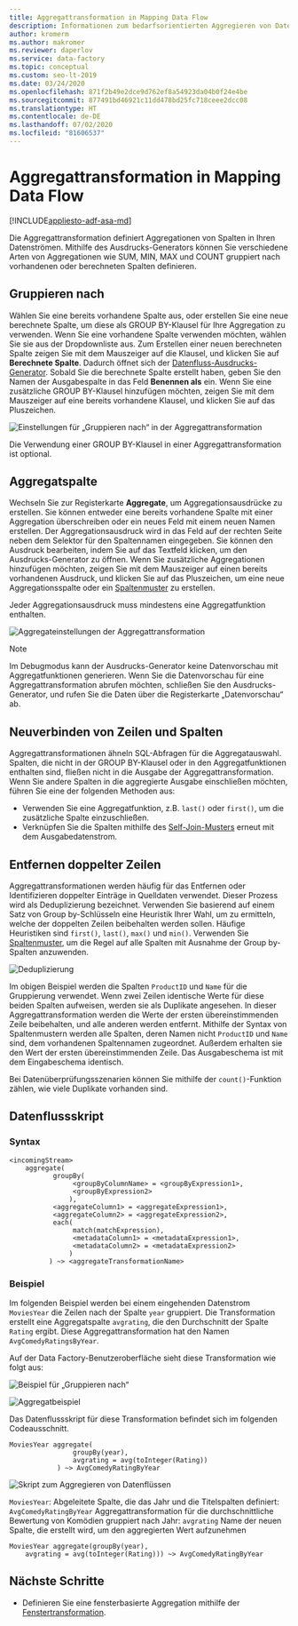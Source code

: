 ```yaml
---
title: Aggregattransformation in Mapping Data Flow
description: Informationen zum bedarfsorientierten Aggregieren von Daten in Azure Data Factory mithilfe der Mapping Data Flow-Aggregattransformation
author: kromerm
ms.author: makromer
ms.reviewer: daperlov
ms.service: data-factory
ms.topic: conceptual
ms.custom: seo-lt-2019
ms.date: 03/24/2020
ms.openlocfilehash: 871f2b49e2dce9d762ef8a54923da04b0f24e4be
ms.sourcegitcommit: 877491bd46921c11dd478bd25fc718ceee2dcc08
ms.translationtype: HT
ms.contentlocale: de-DE
ms.lasthandoff: 07/02/2020
ms.locfileid: "81606537"
---
```

# <a name="aggregate-transformation-in-mapping-data-flow"></a>Aggregattransformation in Mapping Data Flow

[!INCLUDE[appliesto-adf-asa-md](includes/appliesto-adf-asa-md.md)]

Die Aggregattransformation definiert Aggregationen von Spalten in Ihren Datenströmen. Mithilfe des Ausdrucks-Generators können Sie verschiedene Arten von Aggregationen wie SUM, MIN, MAX und COUNT gruppiert nach vorhandenen oder berechneten Spalten definieren.

## <a name="group-by"></a>Gruppieren nach

Wählen Sie eine bereits vorhandene Spalte aus, oder erstellen Sie eine neue berechnete Spalte, um diese als GROUP BY-Klausel für Ihre Aggregation zu verwenden. Wenn Sie eine vorhandene Spalte verwenden möchten, wählen Sie sie aus der Dropdownliste aus. Zum Erstellen einer neuen berechneten Spalte zeigen Sie mit dem Mauszeiger auf die Klausel, und klicken Sie auf **Berechnete Spalte**. Dadurch öffnet sich der [Datenfluss-Ausdrucks-Generator](concepts-data-flow-expression-builder.md). Sobald Sie die berechnete Spalte erstellt haben, geben Sie den Namen der Ausgabespalte in das Feld **Benennen als** ein. Wenn Sie eine zusätzliche GROUP BY-Klausel hinzufügen möchten, zeigen Sie mit dem Mauszeiger auf eine bereits vorhandene Klausel, und klicken Sie auf das Pluszeichen.

![Einstellungen für „Gruppieren nach“ in der Aggregattransformation](media/data-flow/agg.png "Einstellungen für „Gruppieren nach“ in der Aggregattransformation")

Die Verwendung einer GROUP BY-Klausel in einer Aggregattransformation ist optional.

## <a name="aggregate-column"></a>Aggregatspalte 

Wechseln Sie zur Registerkarte **Aggregate**, um Aggregationsausdrücke zu erstellen. Sie können entweder eine bereits vorhandene Spalte mit einer Aggregation überschreiben oder ein neues Feld mit einem neuen Namen erstellen. Der Aggregationsausdruck wird in das Feld auf der rechten Seite neben dem Selektor für den Spaltennamen eingegeben. Sie können den Ausdruck bearbeiten, indem Sie auf das Textfeld klicken, um den Ausdrucks-Generator zu öffnen. Wenn Sie zusätzliche Aggregationen hinzufügen möchten, zeigen Sie mit dem Mauszeiger auf einen bereits vorhandenen Ausdruck, und klicken Sie auf das Pluszeichen, um eine neue Aggregationsspalte oder ein [Spaltenmuster](concepts-data-flow-column-pattern.md) zu erstellen.

Jeder Aggregationsausdruck muss mindestens eine Aggregatfunktion enthalten.

![Aggregateinstellungen der Aggregattransformation](media/data-flow/agg2.png "Aggregateinstellungen der Aggregattransformation")


> [!NOTE]
> Im Debugmodus kann der Ausdrucks-Generator keine Datenvorschau mit Aggregatfunktionen generieren. Wenn Sie die Datenvorschau für eine Aggregattransformation abrufen möchten, schließen Sie den Ausdrucks-Generator, und rufen Sie die Daten über die Registerkarte „Datenvorschau“ ab.

## <a name="reconnect-rows-and-columns"></a>Neuverbinden von Zeilen und Spalten

Aggregattransformationen ähneln SQL-Abfragen für die Aggregatauswahl. Spalten, die nicht in der GROUP BY-Klausel oder in den Aggregatfunktionen enthalten sind, fließen nicht in die Ausgabe der Aggregattransformation. Wenn Sie andere Spalten in die aggregierte Ausgabe einschließen möchten, führen Sie eine der folgenden Methoden aus:

* Verwenden Sie eine Aggregatfunktion, z.B. `last()` oder `first()`, um die zusätzliche Spalte einzuschließen.
* Verknüpfen Sie die Spalten mithilfe des [Self-Join-Musters](https://mssqldude.wordpress.com/2018/12/20/adf-data-flows-self-join/) erneut mit dem Ausgabedatenstrom.

## <a name="removing-duplicate-rows"></a>Entfernen doppelter Zeilen

Aggregattransformationen werden häufig für das Entfernen oder Identifizieren doppelter Einträge in Quelldaten verwendet. Dieser Prozess wird als Deduplizierung bezeichnet. Verwenden Sie basierend auf einem Satz von Group by-Schlüsseln eine Heuristik Ihrer Wahl, um zu ermitteln, welche der doppelten Zeilen beibehalten werden sollen. Häufige Heuristiken sind `first()`, `last()`, `max()` und `min()`. Verwenden Sie [Spaltenmuster](concepts-data-flow-column-pattern.md), um die Regel auf alle Spalten mit Ausnahme der Group by-Spalten anzuwenden.

![Deduplizierung](media/data-flow/agg-dedupe.png "Deduplizierung")

Im obigen Beispiel werden die Spalten `ProductID` und `Name` für die Gruppierung verwendet. Wenn zwei Zeilen identische Werte für diese beiden Spalten aufweisen, werden sie als Duplikate angesehen. In dieser Aggregattransformation werden die Werte der ersten übereinstimmenden Zeile beibehalten, und alle anderen werden entfernt. Mithilfe der Syntax von Spaltenmustern werden alle Spalten, deren Namen nicht `ProductID` und `Name` sind, dem vorhandenen Spaltennamen zugeordnet. Außerdem erhalten sie den Wert der ersten übereinstimmenden Zeile. Das Ausgabeschema ist mit dem Eingabeschema identisch.

Bei Datenüberprüfungsszenarien können Sie mithilfe der `count()`-Funktion zählen, wie viele Duplikate vorhanden sind.

## <a name="data-flow-script"></a>Datenflussskript

### <a name="syntax"></a>Syntax

```
<incomingStream>
    aggregate(
           groupBy(
                <groupByColumnName> = <groupByExpression1>,
                <groupByExpression2>
               ),
           <aggregateColumn1> = <aggregateExpression1>,
           <aggregateColumn2> = <aggregateExpression2>,
           each(
                match(matchExpression),
                <metadataColumn1> = <metadataExpression1>,
                <metadataColumn2> = <metadataExpression2>
               )
          ) ~> <aggregateTransformationName>
```

### <a name="example"></a>Beispiel

Im folgenden Beispiel werden bei einem eingehenden Datenstrom `MoviesYear` die Zeilen nach der Spalte `year` gruppiert. Die Transformation erstellt eine Aggregatspalte `avgrating`, die den Durchschnitt der Spalte `Rating` ergibt. Diese Aggregattransformation hat den Namen `AvgComedyRatingsByYear`.

Auf der Data Factory-Benutzeroberfläche sieht diese Transformation wie folgt aus:

![Beispiel für „Gruppieren nach“](media/data-flow/agg-script1.png "Beispiel für „Gruppieren nach“")

![Aggregatbeispiel](media/data-flow/agg-script2.png "Aggregatbeispiel")

Das Datenflussskript für diese Transformation befindet sich im folgenden Codeausschnitt.

```
MoviesYear aggregate(
                groupBy(year),
                avgrating = avg(toInteger(Rating))
            ) ~> AvgComedyRatingByYear
```

![Skript zum Aggregieren von Datenflüssen](media/data-flow/aggdfs1.png "Skript zum Aggregieren von Datenflüssen")

```MoviesYear```: Abgeleitete Spalte, die das Jahr und die Titelspalten definiert: ```AvgComedyRatingByYear``` Aggregattransformation für die durchschnittliche Bewertung von Komödien gruppiert nach Jahr: ```avgrating``` Name der neuen Spalte, die erstellt wird, um den aggregierten Wert aufzunehmen

```
MoviesYear aggregate(groupBy(year),
    avgrating = avg(toInteger(Rating))) ~> AvgComedyRatingByYear
```

## <a name="next-steps"></a>Nächste Schritte

* Definieren Sie eine fensterbasierte Aggregation mithilfe der [Fenstertransformation](data-flow-window.md).
